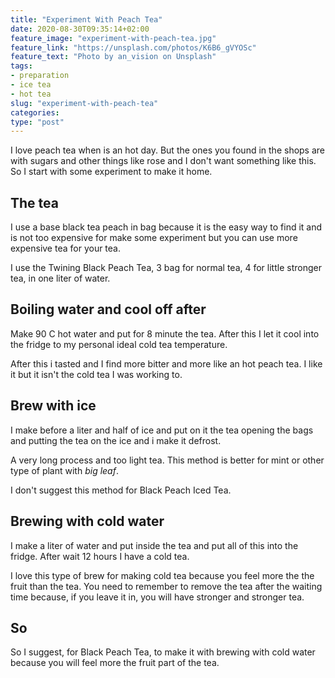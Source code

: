 ```yaml
---
title: "Experiment With Peach Tea"
date: 2020-08-30T09:35:14+02:00
feature_image: "experiment-with-peach-tea.jpg"
feature_link: "https://unsplash.com/photos/K6B6_gVYOSc"
feature_text: "Photo by an_vision on Unsplash"
tags:
- preparation
- ice tea
- hot tea
slug: "experiment-with-peach-tea"
categories: 
type: "post"
---
```


I love peach tea when is an hot day. But the ones you found in the shops are with sugars and other things like rose and I don't want something like this. So I start with some experiment to make it home.

## The tea

I use a base black tea peach in bag because it is the easy way to find it and is not too expensive for make some experiment but you can use more expensive tea for your tea.

I use the Twining Black Peach Tea, 3 bag for normal tea, 4 for little stronger tea, in one liter of water.

## Boiling water and cool off after

Make 90 C hot water and put for 8 minute the tea. After this I let it cool into the fridge to my personal ideal cold tea temperature.

After this i tasted and I find more bitter and more like an hot peach tea.
I like it but it isn't the cold tea I was working to.

## Brew with ice

I make before a liter and half of ice and put on it the tea opening the bags and putting the tea on the ice and i make it defrost.

A very long process and too light tea. This method is better for mint or other type of plant with _big leaf_.

I don't suggest this method for Black Peach Iced Tea.

## Brewing with cold water

I make a liter of water and put inside the tea and put all of this into the fridge. After wait 12 hours I have a cold tea.

I love this type of brew for making cold tea because you feel more the the fruit than the tea.
You need to remember to remove the tea after the waiting time because, if you leave it in, you will have stronger and stronger tea.

## So

So I suggest, for Black Peach Tea, to make it with brewing with cold water because you will feel more the fruit part of the tea.
